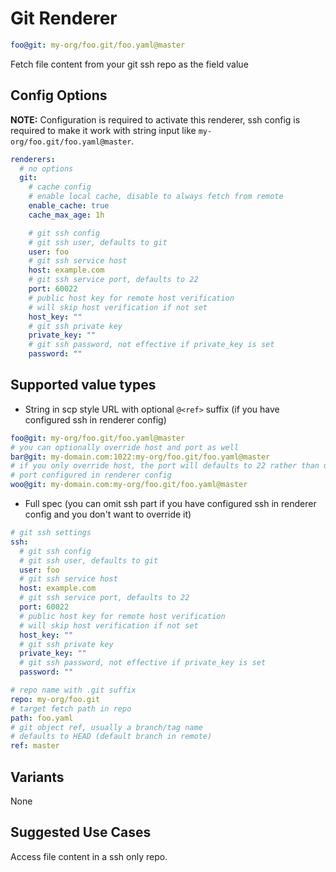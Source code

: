# Git Renderer

```yaml
foo@git: my-org/foo.git/foo.yaml@master
```

Fetch file content from your git ssh repo as the field value

## Config Options

__NOTE:__ Configuration is required to activate this renderer, ssh config is required to make it work with string input like `my-org/foo.git/foo.yaml@master`.

```yaml
renderers:
  # no options
  git:
    # cache config
    # enable local cache, disable to always fetch from remote
    enable_cache: true
    cache_max_age: 1h

    # git ssh config
    # git ssh user, defaults to git
    user: foo
    # git ssh service host
    host: example.com
    # git ssh service port, defaults to 22
    port: 60022
    # public host key for remote host verification
    # will skip host verification if not set
    host_key: ""
    # git ssh private key
    private_key: ""
    # git ssh password, not effective if private_key is set
    password: ""
```

## Supported value types

- String in scp style URL with optional `@<ref>` suffix (if you have configured ssh in renderer config)

```yaml
foo@git: my-org/foo.git/foo.yaml@master
# you can optionally override host and port as well
bar@git: my-domain.com:1022:my-org/foo.git/foo.yaml@master
# if you only override host, the port will defaults to 22 rather than using
# port configured in renderer config
woo@git: my-domain.com:my-org/foo.git/foo.yaml@master
```

- Full spec (you can omit ssh part if you have configured ssh in renderer config and you don't want to override it)

```yaml
# git ssh settings
ssh:
  # git ssh config
  # git ssh user, defaults to git
  user: foo
  # git ssh service host
  host: example.com
  # git ssh service port, defaults to 22
  port: 60022
  # public host key for remote host verification
  # will skip host verification if not set
  host_key: ""
  # git ssh private key
  private_key: ""
  # git ssh password, not effective if private_key is set
  password: ""

# repo name with .git suffix
repo: my-org/foo.git
# target fetch path in repo
path: foo.yaml
# git object ref, usually a branch/tag name
# defaults to HEAD (default branch in remote)
ref: master
```

## Variants

None

## Suggested Use Cases

Access file content in a ssh only repo.
